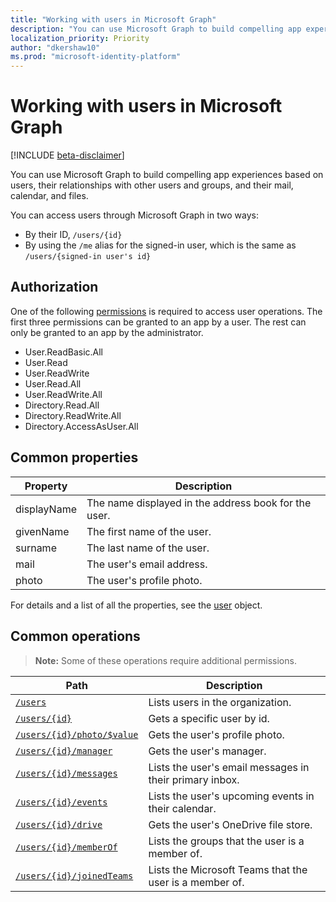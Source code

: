 ```yaml
---
title: "Working with users in Microsoft Graph"
description: "You can use Microsoft Graph to build compelling app experiences based on users, their relationships with other users and groups, and their mail, calendar, and files."
localization_priority: Priority
author: "dkershaw10"
ms.prod: "microsoft-identity-platform"
---
```


# Working with users in Microsoft Graph

[!INCLUDE [beta-disclaimer](../../includes/beta-disclaimer.md)]

You can use Microsoft Graph to build compelling app experiences based on users, their relationships with other users and groups, and their mail, calendar, and files.

You can access users through Microsoft Graph in two ways:

- By their ID, `/users/{id}` 
- By using the `/me` alias for the signed-in user, which is the same as `/users/{signed-in user's id}`

## Authorization
One of the following [permissions](https://developer.microsoft.com/graph/docs/authorization/permission_scopes) is required to access user operations. The first three permissions can be granted to an app by a user. The rest can only be granted to an app by the administrator.

- User.ReadBasic.All
- User.Read
- User.ReadWrite
- User.Read.All
- User.ReadWrite.All
- Directory.Read.All
- Directory.ReadWrite.All
- Directory.AccessAsUser.All

## Common properties

| Property | Description |
|----------|-------------|
| displayName | The name displayed in the address book for the user.|
|givenName| The first name of the user. |
|surname| The last name of the user. |
|mail| The user's email address. |
|photo| The user's profile photo. |

For details and a list of all the properties, see the [user](user.md) object.

## Common operations
>**Note:** Some of these operations require additional permissions.

| Path    | Description |
|---------|-------------|
|[`/users`](../api/user-list.md) | Lists users in the organization. |
|[`/users/{id}`](../api/user-get.md) | Gets a specific user by id. |
|[`/users/{id}/photo/$value`](../api/profilephoto-get.md)| Gets the user's profile photo. |
|[`/users/{id}/manager`](../api/user-list-manager.md) | Gets the user's manager. |
|[`/users/{id}/messages`](../api/user-list-messages.md)| Lists the user's email messages in their primary inbox. |
|[`/users/{id}/events`](../api/user-list-events.md) | Lists the user's upcoming events in their calendar. |
|[`/users/{id}/drive`](../api/drive-get.md)| Gets the user's OneDrive file store. |
|[`/users/{id}/memberOf`](../api/user-list-memberof.md)| Lists the groups that the user is a member of. |
|[`/users/{id}/joinedTeams`](../api/user-list-joinedteams.md)| Lists the Microsoft Teams that the user is a member of. |
